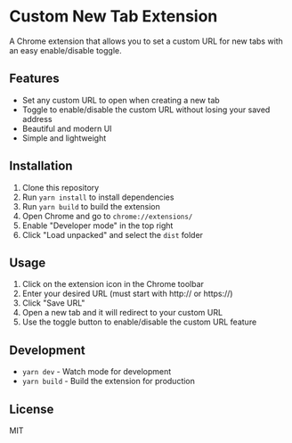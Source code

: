 # Custom New Tab Extension

A Chrome extension that allows you to set a custom URL for new tabs with an easy enable/disable toggle.

## Features

- Set any custom URL to open when creating a new tab
- Toggle to enable/disable the custom URL without losing your saved address
- Beautiful and modern UI
- Simple and lightweight

## Installation

1. Clone this repository
2. Run `yarn install` to install dependencies
3. Run `yarn build` to build the extension
4. Open Chrome and go to `chrome://extensions/`
5. Enable "Developer mode" in the top right
6. Click "Load unpacked" and select the `dist` folder

## Usage

1. Click on the extension icon in the Chrome toolbar
2. Enter your desired URL (must start with http:// or https://)
3. Click "Save URL"
4. Open a new tab and it will redirect to your custom URL
5. Use the toggle button to enable/disable the custom URL feature

## Development

- `yarn dev` - Watch mode for development
- `yarn build` - Build the extension for production

## License

MIT
